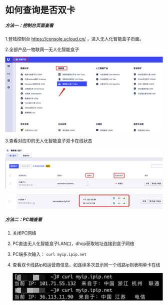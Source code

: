 # 如何查询是否双卡

##### **方法一：控制台页面查看**

1.登陆控制台 https://console.ucloud.cn/ ，进入无人化智能盒子页面。

2.全部产品—物联网—无人化智能盒子

![图片4](../images/图片4.png)

3.查看对应ID的无人化智能盒子双卡在线状态

![图片5](../images/图片5.png)

![图片6](../images/图片6.png)



##### **方法二：PC端查看**

1. 关闭PC网络

2. PC直连无人化智能盒子LAN口，dhcp获取地址连接到盒子网络

3. PC端多次输入： `curl myip.ipip.net`

4. 查看双卡线路ip和运营商信息，如连续多次显示同一个线路ip则表明单卡在线<br>    ![图片7](../images/图片7.png)

